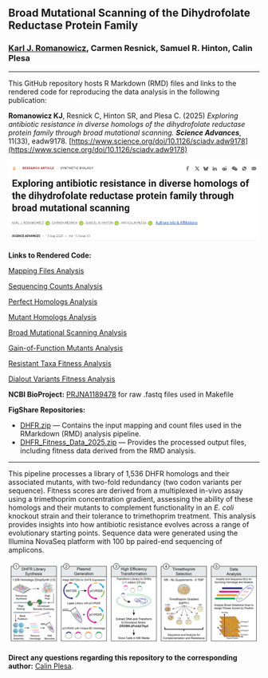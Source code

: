 ## Broad Mutational Scanning of the Dihydrofolate Reductase Protein Family

### [Karl J. Romanowicz](https://kromanowicz.github.io/), Carmen Resnick, Samuel R. Hinton, Calin Plesa
_____________________________________

This GitHub repository hosts R Markdown (RMD) files and links to the rendered code for reproducing the data analysis in the following publication:

**Romanowicz KJ**, Resnick C, Hinton SR, and Plesa C. (2025) *Exploring antibiotic resistance in diverse homologs of the dihydrofolate reductase protein family through broad mutational scanning.* ***Science Advances***, 11(33), eadw9178. [https://www.science.org/doi/10.1126/sciadv.adw9178](https://www.science.org/doi/10.1126/sciadv.adw9178)

![](Images/SciAdv1.png)

**Links to Rendered Code:**

[Mapping Files Analysis](http://rpubs.com/kjromano/dhfr_mapping_rmd)

[Sequencing Counts Analysis](https://rpubs.com/kjromano/dhfr_counts_rmd)

[Perfect Homologs Analysis](https://rpubs.com/kjromano/dhfr_perfects_rmd)

[Mutant Homologs Analysis](https://rpubs.com/kjromano/dhfr_mutants_rmd)

[Broad Mutational Scanning Analysis](https://rpubs.com/kjromano/dhfr_bms_rmd)

[Gain-of-Function Mutants Analysis](https://rpubs.com/kjromano/dhfr_gof_rmd)

[Resistant Taxa Fitness Analysis](https://rpubs.com/kjromano/dhfr_resistance_rmd)

[Dialout Variants Fitness Analysis](https://rpubs.com/kjromano/dhfr_dialout_rmd)

**NCBI BioProject:** [PRJNA1189478](https://www.ncbi.nlm.nih.gov/bioproject/1189478) for raw .fastq files used in Makefile

**FigShare Repositories:** 
- [DHFR.zip](https://figshare.com/articles/dataset/Exploring_Antibiotic_Resistance_in_Diverse_Homologs_of_the_Dihydrofolate_Reductase_Protein_Family_through_Broad_Mutational_Scanning/28266890?file=51882134) — Contains the input mapping and count files used in the RMarkdown (RMD) analysis pipeline.
- [DHFR_Fitness_Data_2025.zip](https://figshare.com/articles/dataset/Exploring_antibiotic_resistance_in_diverse_homologs_of_the_dihydrofolate_reductase_protein_family_through_broad_mutational_scanning/30470525?file=59131949) — Provides the processed output files, including fitness data derived from the RMD analysis.
_____________________________________

This pipeline processes a library of 1,536 DHFR homologs and their associated mutants, with two-fold redundancy (two codon variants per sequence). Fitness scores are derived from a multiplexed in-vivo assay using a trimethoprim concentration gradient, assessing the ability of these homologs and their mutants to complement functionality in an *E. coli* knockout strain and their tolerance to trimethoprim treatment. This analysis provides insights into how antibiotic resistance evolves across a range of evolutionary starting points. Sequence data were generated using the Illumina NovaSeq platform with 100 bp paired-end sequencing of amplicons.

![](Images/DHFR.Diagram.png)

**Direct any questions regarding this repository to the corresponding author:** [Calin Plesa](mailto:calin@uoregon.edu).
